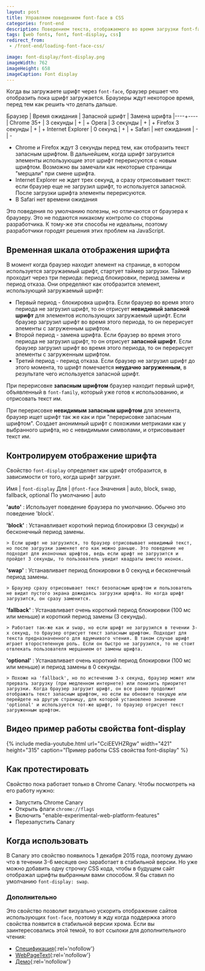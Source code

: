 ```yaml
---
layout: post
title: Управляем поведением font-face в CSS
categories: front-end
description: Поведением текста, отображаемого во время загрузки font-face, можно управлять с помощью свойства font-display. Как работает и какие значения поддерживет свойсто font-display читайте в статье.
tags: [web fonts, font, font-display, css]
redirect_from:
 - /front-end/loading-font-face-css/

image: font-display/font-display.png
imageWidth: 762
imageHeight: 658
imageCaption: Font display
---
```


Когда вы загружаете шрифт через `font-face`, браузер решает что отобразить пока шрифт загружается. Браузеры ждут некоторое время, перед тем как решить что делать дальше.

Браузер | Время ожидания | Запасной шрифт | Замена шрифта
|----+----|
Chrome 35+ | 3 секунды | + | +
Opera | 3 секунды | + | +
Firefox 3 секунды | + | +
Internet Explorer | 0 секунд | + | +
Safari | нет ожидания | - | -

<!-- more -->

* Chrome и Firefox ждут 3 секунды перед тем, как отобразить текст запасным шрифтом. В дальнейшем, когда шрифт загрузится элементы использующие этот шрифт перерисуются с новым шрифтом. Возможно вы замечали как некоторые страницы "мерцали" при смене шрифта.
* Internet Explorer не ждет трех секунд, а сразу отрисовывает текст: если браузер еще не загрузил шрифт, то используется запасной. После загрузки шрифта элементы перерисуются.
* В Safari нет времени ожидания

Это поведения по умолчанию полезны, но отличаются от браузера к браузеру. Это не подаются никакому контролю со стороны разработчика. К тому-же эти способы не идеальны, поэтому разработчики городят решения этих проблем на JavaScript.

## Временная шкала отображения шрифта

В момент когда браузер находит элемент на странице, в котором используется загружаемый шрифт, стартует таймер загрузки. Таймер проходит через три периода: период блокировки, период замены и период отказа. Они определяют как отобразится элемент, использующий загружаемый шрифт:

* Первый период - блокировка шрифта. Если браузер во время этого периода не загрузил шрифт, то он отрисует **невидимый запасной шрифт** для элементов использующих загружаемый шрифт. Если браузер загрузил шрифт во время этого периода, то он перерисует элементы с загруженным шрифтом.
* Второй период - замена шрифта. Если браузер во время этого периода не загрузил шрифт, то он отрисует **запасной шрифт**. Если браузер загрузил шрифт во время этого периода, то он перерисует элементы с загруженным шрифтом.
* Третий период - период отказа. Если браузер не загрузил шрифт до этого момента, то шрифт помечается **неудачно загруженным**, в результате чего используется запасной шрифт.

При перерисовке **запасным шрифтом** браузер находит первый шрифт, объявленный в `font-family`, который уже готов к использованию, и отрисовать текст им.

При перерисовке **невидимым запасным шрифтом** для элемента, браузер ищет шрифт так же как и при "перерисовке запасным шрифтом". Создает анонимный шрифт с похожими метриками как у выбранного шрифта, но с невидимыми символами, и отрисовывает текст им.

## Контролируем отображение шрифта

Свойство `font-display` определяет как шрифт отобразится, в зависимости от того, когда шрифт загрузят.

Имя | `font-display`
Для | `@font-face`
Значения | auto, block, swap, fallback, optional
По умолчанию | auto

**'auto'**
: Использует поведение браузера по умолчанию. Обычно это поведение 'block'.

**'block'**
: Устанавливает короткий период блокировки (3 секунды) и бесконечный период замены.

    > Если шрифт не загрузился, то браузер отрисовывает невидимый текст, но после загрузки заменяет его как можно раньше. Это поведение не подходит для иконочных шрифтов, ведь если шрифт не загрузится и пройдет 3 секунды, то пользователь увидит квадраты вместо иконок.

**'swap'**
: Устанавливает период блокировки в 0 секунд и бесконечный период замены.

    > Браузер сразу отрисовывает текст безопасным шрифтом и пользователь не видит пустого экрана дожидаясь загрузки шрифта. Но когда шрифт загрузится, он сразу заменится.

**'fallback'**
: Устанавливает очень короткий период блокировки (100 мс или меньше) и короткий период замены (3 секунды).

    > Работает так-же как и swap, но если шрифт не загрузился в течении 3-х секунд, то браузер отрисует текст запасным шрифтом. Подходит для текста предназначенного для вдумчивого чтения. В таком случае шрифт играет второстепенную роль. Если он быстро не загрузился, то не стоит отвлекать пользователя мерцанием от замены шрифта.

**'optional'**
: Устанавливает очень короткий период блокировки (100 мс или меньше) и период замены в 0 секунды.

    > Похоже на 'fallback', но по истечению 3-х секунд, браузер может или прервать загрузку (при медленном интернете) или понизить приоритет загрузки. Когда браузер загрузит шрифт, он все равно продолжит отображать текст запасным шрифтом, но если вы обновите текущую или перейдете на другую страницу, для которой установлено значение 'optional' и используется тот-же шрифт, то браузер отрисует текст загруженным шрифтом.

## Видео пример работы свойства font-display

{% include media-youtube.html url="CciEEVHZRgw" width="421" height="315" caption="Пример работы CSS свойства font-display" %}

## Как протестировать

Свойство пока работает только в Chrome Canary. Чтобы посмотреть на его работу нужно:

* Запустить Chrome Canary
* Открыть флаги `chrome://flags`
* Включить "enable-experimental-web-platform-features"
* Перезапустить Canary

## Когда использовать

В Canary это свойство появилось 1 декабря 2015 года, поэтому думаю что в течении 3-6 месяцев оно заработает в стабильной версии. Но уже можно добавить одну строчку CSS кода, чтобы в будущем сайт отображал шрифты выбранным вами способом. Я бы ставил по умолчанию `font-display: swap`.

### Дополнительно

Это свойство позволит визуально ускорить отображение сайтов использующих `font-face`, поэтому я жду когда поддержка этого свойства появится в стабильной версии хрома. Если вы заинтересовались этой темой, то вот ссылоки для дополнительного чтения:

* [Спецификация](https://tabatkins.github.io/specs/css-font-display/){:rel='nofollow'}
* [WebPageText](http://www.webpagetest.org/video/compare.php?tests=151201_PQ_VA6){:rel='nofollow'}
* [Демо](http://output.jsbin.com/nigahi/latest/quiet){:rel='nofollow'}
